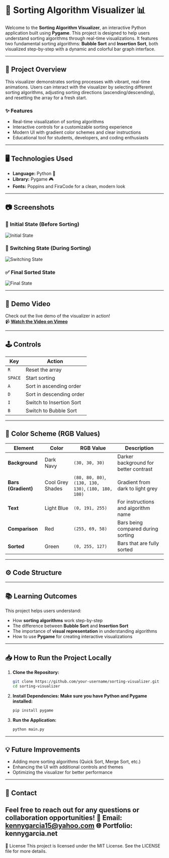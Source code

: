 # 🎨 Sorting Algorithm Visualizer 📊

Welcome to the **Sorting Algorithm Visualizer**, an interactive Python application built using **Pygame**. This project is designed to help users understand sorting algorithms through real-time visualizations. It features two fundamental sorting algorithms: **Bubble Sort** and **Insertion Sort**, both visualized step-by-step with a dynamic and colorful bar graph interface.

---

## 🚀 Project Overview

This visualizer demonstrates sorting processes with vibrant, real-time animations. Users can interact with the visualizer by selecting different sorting algorithms, adjusting sorting directions (ascending/descending), and resetting the array for a fresh start.

### **✨ Features**
- Real-time visualization of sorting algorithms
- Interactive controls for a customizable sorting experience
- Modern UI with gradient color schemes and clear instructions
- Educational tool for students, developers, and coding enthusiasts

---

## 🖥️ Technologies Used
- **Language:** Python 🐍
- **Library:** Pygame 🎮
- **Fonts:** Poppins and FiraCode for a clean, modern look

---

## 📷 Screenshots

### 🔵 **Initial State (Before Sorting)**
![Initial State](https://github.com/user-attachments/assets/20c23b09-abf5-49f9-9a82-1dfe9c034c47)


### 🔴 **Switching State (During Sorting)**
![Switching State](https://github.com/user-attachments/assets/cb7d7928-3659-4620-9cfa-51dae458d1ac)


### ✅ **Final Sorted State**
![Final State](https://github.com/user-attachments/assets/d39e8c33-1f0d-4223-95d6-c2aa5fcab723)


---

## 🎥 Demo Video
Check out the live demo of the visualizer in action!  
📹 **[Watch the Video on Vimeo](https://vimeo.com/your-demo-video-link)**

---

## 🕹️ Controls

| **Key**     | **Action**                             |
|-------------|----------------------------------------|
| `R`         | Reset the array                        |
| `SPACE`     | Start sorting                          |
| `A`         | Sort in ascending order                |
| `D`         | Sort in descending order               |
| `I`         | Switch to Insertion Sort               |
| `B`         | Switch to Bubble Sort                  |

---

## 🎨 Color Scheme (RGB Values)

| **Element**         | **Color**         | **RGB Value**      | **Description**                        |
|---------------------|-------------------|--------------------|----------------------------------------|
| **Background**      | Dark Navy         | `(30, 30, 30)`     | Darker background for better contrast  |
| **Bars (Gradient)** | Cool Grey Shades  | `(80, 80, 80)`, `(130, 130, 130)`, `(180, 180, 180)` | Gradient from dark to light grey       |
| **Text**            | Light Blue        | `(0, 191, 255)`    | For instructions and algorithm name    |
| **Comparison**      | Red               | `(255, 69, 58)`    | Bars being compared during sorting     |
| **Sorted**          | Green             | `(0, 255, 127)`    | Bars that are fully sorted             |

---

## ⚙️ Code Structure







---

## 📚 Learning Outcomes

This project helps users understand:
- How **sorting algorithms** work step-by-step
- The difference between **Bubble Sort** and **Insertion Sort**
- The importance of **visual representation** in understanding algorithms
- How to use **Pygame** for creating interactive visualizations

---

## 📥 How to Run the Project Locally

1. **Clone the Repository:**
   ```bash
   git clone https://github.com/your-username/sorting-visualizer.git
   cd sorting-visualizer
2. **Install Dependencies: Make sure you have Python and Pygame installed:**
   ```bash
   pip install pygame
3. **Run the Application:**
   ```bash
   python main.py
---
## 💡 Future Improvements
- Adding more sorting algorithms (Quick Sort, Merge Sort, etc.)
- Enhancing the UI with additional controls and themes
- Optimizing the visualizer for better performance
---
## 📧 Contact
**Feel free to reach out for any questions or collaboration opportunities!**
📩 Email: kennygarcia15@yahoo.com
🌐 Portfolio: kennygarcia.net
---
📄 License
This project is licensed under the MIT License.
See the LICENSE file for more details.
